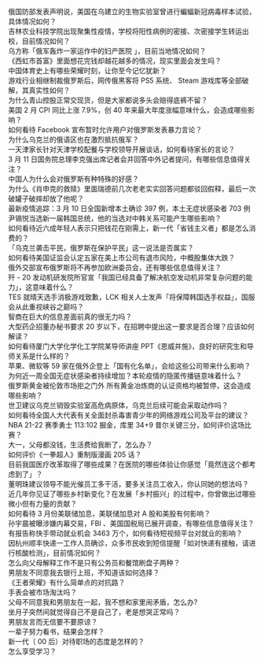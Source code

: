 俄国防部发表声明说，美国在乌建立的生物实验室曾进行蝙蝠新冠病毒样本试验，具体情况如何？  
吉林农业科技学院出现聚集性疫情，学校将阳性病例的密接、次密接学生转运出校，目前情况如何？  
乌方称「俄军轰炸一家运作中的妇产医院 」，目前当地情况如何？  
《西虹市首富》里面想花完钱却越花越多的情况，现实里面会发生吗？  
中国体育史上有哪些荣耀时刻，让你至今记忆犹新？  
游戏行业相继制裁俄罗斯后，网传俄黑客将 PS5 系统、 Steam 游戏库等全部破解，其真实性如何？  
为什么青山控股正常交现货，但是大家都说多头会赔得底裤不留？  
美国 2 月 CPI 同比上涨 7.9%，创 40 年来最大年度涨幅意味什么，会造成哪些影响？  
如何看待 Facebook 宣布暂时允许用户对俄罗斯发表暴力言论？  
为什么乌克兰的俄语区也在激烈抵抗俄军？  
一天津家长针对天津学校配餐与学校领导开展谈话，如何看待家长的言论？  
3 月 11 日国务院总理李克强出席记者会并回答中外记者提问，有哪些信息值得关注？  
中国人为什么会对俄罗斯有种特殊的好感？  
为什么《肖申克的救赎》里面瑞德前几次老老实实回答问题都驳回假释，最后一次破罐子破摔却放了他呢？  
最新疫情追踪：3 月 10 日全国新增本土确诊 397 例，本土无症状感染者 703 例  
尹锡悦当选新一届韩国总统，他的当选对中韩关系可能产生哪些影响？  
如何看待近六成年轻人表示只把钱花在刚需上，新一代「省钱主义者」都是怎么消费的？  
「乌克兰袭击平民，俄罗斯在保护平民」这一说法是否属实？  
如何看待美国证监会认定五家在美上市公司有退市风险，中概股集体大跌？  
俄外交部宣布俄罗斯将不再参加欧洲委员会，还有哪些信息值得关注？  
歼 - 20 发动机研发院所官宣「我国已经具备了解决航空发动机非常复杂问题的能力」，这意味着什么？  
TES 就晴天选手消极游戏致歉，LCK 相关人士发声「将保障韩国选手权益」，国服会从此重视峡谷之巅吗？  
智商在巨大的信息差面前真的很无力吗？  
大型药企招董办秘书要求 20 岁以下，在招聘中提出这一要求是否合理？应该如何解读？  
如何看待厦门大学化学化工学院某导师讲座 PPT《恩威并施》，良好的研究生和导师关系是什么样的？  
苹果、微软等 59 家在俄外企登上「国有化名单」，会给这些公司带来什么影响？  
为何近一周全国无症状感染者持续增加？本轮疫情的隐匿传播链意味着什么？  
俄罗斯黄金被伦敦市场拒之门外 所有黄金冶炼商的认证资格均被暂停，这会造成哪些影响？  
世卫建议乌克兰销毁实验室高危病原体，乌克兰后续可能会采取动作吗？  
如何看待全国人大代表有关全面封杀毒害青少年的网络游戏公司及平台的建议？  
NBA 21-22 赛季勇士 113:102 掘金，库里 34+9 普尔关键三分，如何评价这场比赛？  
大一，父母都没钱，生活费给我断了，怎么办？  
如何评价《一拳超人》重制版漫画 205 话？  
目前我国医疗改革取得了哪些成果？在医院的哪些体验让你感觉「竟然连这个都考虑到了」？  
董明珠建议领导不能光催员工多干活，要多关注员工收入，你认同她的想法吗？  
近几年你见证了哪些乡村新变化？在发展「乡村振兴」的过程中，你曾做出过哪些微小但有力量的贡献？  
如何看待 3 月份美联储加息，美联储加息对 A 股和美股有何影响？  
孙宇晨被曝涉嫌内幕交易，FBI 、美国国税局已展开调查，有哪些信息值得关注？  
有报告称快手带动就业机会 3463 万个，如何看待短视频平台对就业的影响？  
因杭州顺丰快递一工作人员确诊，众多市民收到短信提醒「如对快递有接触，请进行核酸检测」，目前情况如何？  
怎么向父母解释工作不是只有公务员和餐馆刷盘子两种？  
男朋友不同意我去银行上班，不知道该如何选择？  
《王者荣耀》有什么简单点的对抗路？  
手表会被市场淘汰吗？  
父母不同意我和男朋友在一起，我不想和家里闹矛盾，怎么办?  
坐月子突然间就觉得自己不是自己了，老是想哭正常吗？  
男朋友言而无信要不要原谅？  
一辈子努力看书，结果会怎样？  
新一代（ 00 后）对待职场的态度是怎样的？  
怎么享受学习？  
